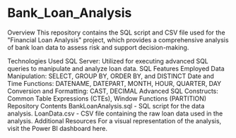 # Bank_Loan_Analysis

Overview
This repository contains the SQL script and CSV file used for the "Financial Loan Analysis" project, which provides a comprehensive analysis of bank loan data to assess risk and support decision-making.

Technologies Used
SQL Server: Utilized for executing advanced SQL queries to manipulate and analyze loan data.
SQL Features Employed
Data Manipulation: SELECT, GROUP BY, ORDER BY, and DISTINCT
Date and Time Functions: DATENAME, DATEPART, MONTH, HOUR, QUARTER, DAY
Conversion and Formatting: CAST, DECIMAL
Advanced SQL Constructs: Common Table Expressions (CTEs), Window Functions (PARTITION)
Repository Contents
BankLoanAnalysis.sql - SQL script for the data analysis.
LoanData.csv - CSV file containing the raw loan data used in the analysis.
Additional Resources
For a visual representation of the analysis, visit the Power BI dashboard here.
